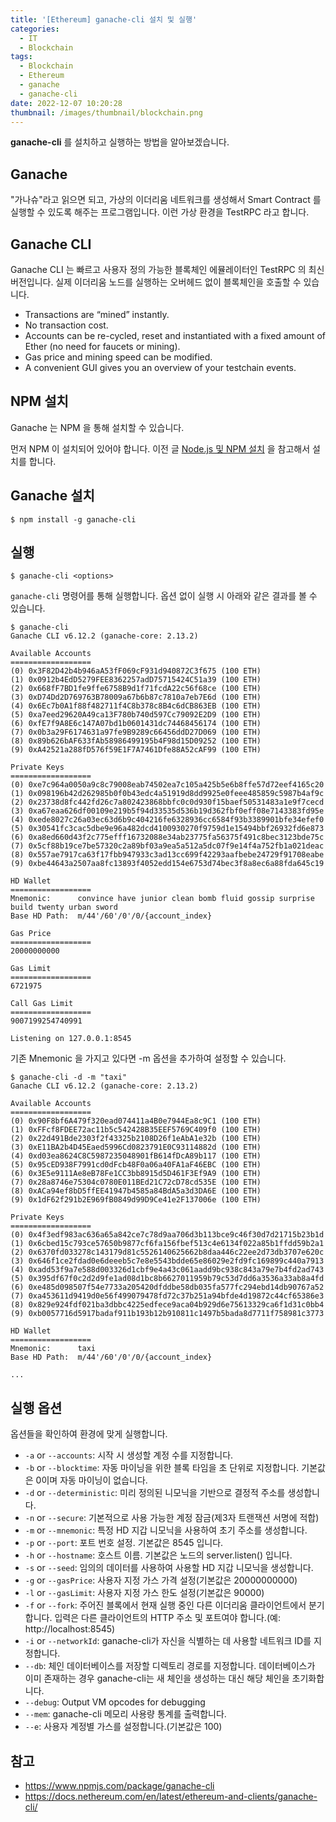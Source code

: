 ```yaml
---
title: '[Ethereum] ganache-cli 설치 및 실행'
categories:
  - IT
  - Blockchain
tags:
  - Blockchain
  - Ethereum
  - ganache
  - ganache-cli
date: 2022-12-07 10:20:28
thumbnail: /images/thumbnail/blockchain.png
---
```


**ganache-cli** 를 설치하고 실행하는 방법을 알아보겠습니다.

## Ganache

"가나슈"라고 읽으면 되고, 가상의 이더리움 네트워크를 생성해서 Smart Contract 를 실행할 수 있도록 해주는 프로그램입니다. 이런 가상 환경을 TestRPC 라고 합니다.

## Ganache CLI

Ganache CLI 는 빠르고 사용자 정의 가능한 블록체인 에뮬레이터인 TestRPC 의 최신 버전입니다. 실제 이더리움 노드를 실행하는 오버헤드 없이 블록체인을 호출할 수 있습니다.

- Transactions are “mined” instantly.
- No transaction cost.
- Accounts can be re-cycled, reset and instantiated with a fixed amount of Ether (no need for faucets or mining).
- Gas price and mining speed can be modified.
- A convenient GUI gives you an overview of your testchain events.

## NPM 설치

Ganache 는 NPM 을 통해 설치할 수 있습니다.

먼저 NPM 이 설치되어 있어야 합니다. 이전 글 [Node.js 및 NPM 설치](https://hgko1207.github.io/2022/12/07/linux-24/) 을 참고해서 설치를 합니다.

## Ganache 설치

```shell
$ npm install -g ganache-cli
```

## 실행

```shell
$ ganache-cli <options>
```

`ganache-cli` 명령어를 통해 실행합니다. 옵션 없이 실행 시 아래와 같은 결과를 볼 수 있습니다.

```shell
$ ganache-cli
Ganache CLI v6.12.2 (ganache-core: 2.13.2)

Available Accounts
==================
(0) 0x3F82D42b4b946aA53fF069cF931d940872C3f675 (100 ETH)
(1) 0x0912b4EdD5279FEE8362257adD75715424C51a39 (100 ETH)
(2) 0x668fF7BD1fe9ffe6758B9d1f71fcdA22c56f68ce (100 ETH)
(3) 0xD74Dd2D769763B78009a67b6b87c7810a7eb7E6d (100 ETH)
(4) 0x6Ec7b0A1f88f482711f4C8b378c8B4c6dCB863EB (100 ETH)
(5) 0xa7eed29620A49ca13F780b740d597Cc79092E2D9 (100 ETH)
(6) 0xfE7f9A8E6c147A07bd1b0601431dc74468456174 (100 ETH)
(7) 0x0b3a29F6174631a97fe9B9289c66456ddD27D069 (100 ETH)
(8) 0x89b626bAF633fAb58986499195b4F98d15D09252 (100 ETH)
(9) 0xA42521a288fD576f59E1F7A7461Dfe88A52cAF99 (100 ETH)

Private Keys
==================
(0) 0xe7c964a0050a9c8c79008eab74502ea7c105a425b5e6b8ffe57d72eef4165c20
(1) 0x098196b42d262985b0f0b43edc4a51919d8dd9925e0feee485859c5987b4af9c
(2) 0x23738d8fc442fd26c7a802423868bbfc0c0d930f15baef50531483a1e9f7cecd
(3) 0xa67eaa626df00109e219b5f94d33535d536b19d362fbf0eff08e7143383fd95e
(4) 0xede8027c26a03ec63d6b9c404216fe6328936cc6584f93b3389901bfe34efef0
(5) 0x30541fc3cac5dbe9e96a482dcd4100930270f9759d1e15494bbf26932fd6e873
(6) 0xa8ed660d43f2c775efff16732088e34ab23775fa56375f491c8bec3123bde75c
(7) 0x5cf88b19ce7be57320c2a89bf03a9ea5a512a5dc07f9e14f4a752fb1a021deac
(8) 0x557ae7917ca63f17fbb947933c3ad13cc699f42293aafbebe24729f91708eabe
(9) 0xbe44643a2507aa8fc13893f4052edd154e6753d74bec3f8a8ec6a88fda645c19

HD Wallet
==================
Mnemonic:      convince have junior clean bomb fluid gossip surprise build twenty urban sword
Base HD Path:  m/44'/60'/0'/0/{account_index}

Gas Price
==================
20000000000

Gas Limit
==================
6721975

Call Gas Limit
==================
9007199254740991

Listening on 127.0.0.1:8545
```

기존 Mnemonic 을 가지고 있다면 -m 옵션을 추가하여 설정할 수 있습니다.

```shell
$ ganache-cli -d -m "taxi"
Ganache CLI v6.12.2 (ganache-core: 2.13.2)

Available Accounts
==================
(0) 0x90F8bf6A479f320ead074411a4B0e7944Ea8c9C1 (100 ETH)
(1) 0xFFcf8FDEE72ac11b5c542428B35EEF5769C409f0 (100 ETH)
(2) 0x22d491Bde2303f2f43325b2108D26f1eAbA1e32b (100 ETH)
(3) 0xE11BA2b4D45Eaed5996Cd0823791E0C93114882d (100 ETH)
(4) 0xd03ea8624C8C5987235048901fB614fDcA89b117 (100 ETH)
(5) 0x95cED938F7991cd0dFcb48F0a06a40FA1aF46EBC (100 ETH)
(6) 0x3E5e9111Ae8eB78Fe1CC3bb8915d5D461F3Ef9A9 (100 ETH)
(7) 0x28a8746e75304c0780E011BEd21C72cD78cd535E (100 ETH)
(8) 0xACa94ef8bD5ffEE41947b4585a84BdA5a3d3DA6E (100 ETH)
(9) 0x1dF62f291b2E969fB0849d99D9Ce41e2F137006e (100 ETH)

Private Keys
==================
(0) 0x4f3edf983ac636a65a842ce7c78d9aa706d3b113bce9c46f30d7d21715b23b1d
(1) 0x6cbed15c793ce57650b9877cf6fa156fbef513c4e6134f022a85b1ffdd59b2a1
(2) 0x6370fd033278c143179d81c5526140625662b8daa446c22ee2d73db3707e620c
(3) 0x646f1ce2fdad0e6deeeb5c7e8e5543bdde65e86029e2fd9fc169899c440a7913
(4) 0xadd53f9a7e588d003326d1cbf9e4a43c061aadd9bc938c843a79e7b4fd2ad743
(5) 0x395df67f0c2d2d9fe1ad08d1bc8b6627011959b79c53d7dd6a3536a33ab8a4fd
(6) 0xe485d098507f54e7733a205420dfddbe58db035fa577fc294ebd14db90767a52
(7) 0xa453611d9419d0e56f499079478fd72c37b251a94bfde4d19872c44cf65386e3
(8) 0x829e924fdf021ba3dbbc4225edfece9aca04b929d6e75613329ca6f1d31c0bb4
(9) 0xb0057716d5917badaf911b193b12b910811c1497b5bada8d7711f758981c3773

HD Wallet
==================
Mnemonic:      taxi
Base HD Path:  m/44'/60'/0'/0/{account_index}

...
```

## 실행 옵션

옵션들을 확인하여 환경에 맞게 실행합니다.

- `-a` or `--accounts`: 시작 시 생성할 계정 수를 지정합니다.
- `-b` or `--blocktime`: 자동 마이닝을 위한 블록 타임을 초 단위로 지정합니다. 기본값은 0이며 자동 마이닝이 없습니다.
- `-d` or `--deterministic`: 미리 정의된 니모닉을 기반으로 결정적 주소를 생성합니다.
- `-n` or `--secure`: 기본적으로 사용 가능한 계정 잠금(제3자 트랜잭션 서명에 적합)
- `-m` or `--mnemonic`: 특정 HD 지갑 니모닉을 사용하여 초기 주소를 생성합니다.
- `-p` or `--port`: 포트 번호 설정. 기본값은 8545 입니다.
- `-h` or `--hostname`: 호스트 이름. 기본값은 노드의 server.listen() 입니다.
- `-s` or `--seed`: 임의의 데이터를 사용하여 사용할 HD 지갑 니모닉을 생성합니다.
- `-g` or `--gasPrice`: 사용자 지정 가스 가격 설정(기본값은 20000000000)
- `-l` or `--gasLimit`: 사용자 지정 가스 한도 설정(기본값은 90000)
- `-f` or `--fork`: 주어진 블록에서 현재 실행 중인 다른 이더리움 클라이언트에서 분기합니다. 입력은 다른 클라이언트의 HTTP 주소 및 포트여야 합니다.(예: http://localhost:8545)
- `-i` or `--networkId`: ganache-cli가 자신을 식별하는 데 사용할 네트워크 ID를 지정합니다.
- `--db`: 체인 데이터베이스를 저장할 디렉토리 경로를 지정합니다. 데이터베이스가 이미 존재하는 경우 ganache-cli는 새 체인을 생성하는 대신 해당 체인을 초기화합니다.
- `--debug`: Output VM opcodes for debugging
- `--mem`: ganache-cli 메모리 사용량 통계를 출력합니다.
- `--e`: 사용자 계정별 가스를 설정합니다.(기본값은 100)

## 참고

- https://www.npmjs.com/package/ganache-cli
- https://docs.nethereum.com/en/latest/ethereum-and-clients/ganache-cli/
